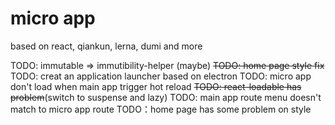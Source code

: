 # micro app

based on react, qiankun, lerna, dumi and more

TODO: immutable => immutibility-helper (maybe)
~~TODO: home page style fix~~
TODO: creat an application launcher based on electron
TODO: micro app don't load when main app trigger hot reload
~~TODO: react-loadable has problem~~(switch to suspense and lazy)
TODO: main app route menu doesn't match to micro app route
TODO：home page has some problem on style
